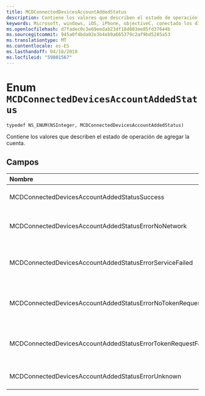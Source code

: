 ```yaml
---
title: MCDConnectedDevicesAccountAddedStatus
description: Contiene los valores que describen el estado de operación de agregar la cuenta.
keywords: Microsoft, windows, iOS, iPhone, objectiveC, conectado los dispositivos, proyecto Roma
ms.openlocfilehash: d7fadec0c3e69eedab23df18d803ee85fd37644b
ms.sourcegitcommit: 945a0f4bda02e3b4eb9a665379c2af9bd5285a53
ms.translationtype: MT
ms.contentlocale: es-ES
ms.lasthandoff: 04/18/2019
ms.locfileid: "59801567"
---
```

# <a name="enum-mcdconnecteddevicesaccountaddedstatus"></a>Enum `MCDConnectedDevicesAccountAddedStatus`

```
typedef NS_ENUM(NSInteger, MCDConnectedDevicesAccountAddedStatus)
```  
Contiene los valores que describen el estado de operación de agregar la cuenta.

## <a name="fields"></a>Campos

| Nombre                              |   Valor     | Descripción |
|:----------------------------------|:------|:-------------------------------|
| MCDConnectedDevicesAccountAddedStatusSuccess | 0 | La cuenta se agregó correctamente a la plataforma. |
| MCDConnectedDevicesAccountAddedStatusErrorNoNetwork | 1 | Error en la operación de cuenta desde que Roma no detectó ningún acceso a la red. |
| MCDConnectedDevicesAccountAddedStatusErrorServiceFailed | 2 | Error en la operación de cuenta como Roma no pudo ponerse en contacto con los servicios web. |
| MCDConnectedDevicesAccountAddedStatusErrorNoTokenRequestSubscriber | 3 | Error en la operación de cuenta dado que la aplicación no suscribirse al evento AccessTokenRequested. |
| MCDConnectedDevicesAccountAddedStatusErrorTokenRequestFailed | 4 | Error en la operación de cuenta dado que la aplicación no pudo devolver un token cuando se solicita. |
| MCDConnectedDevicesAccountAddedStatusErrorUnknown | 5 | Error en la operación de cuenta por razones desconocidas. |
